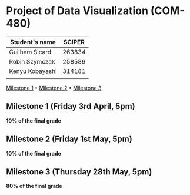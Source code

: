 # Project of Data Visualization (COM-480)

| Student's name | SCIPER |
| -------------- | ------ |
| Guilhem Sicard | 263834 |
| Robin Szymczak | 258589 |
| Kenyu Kobayashi| 314181 |
| | |

[Milestone 1](#milestone-1-friday-3rd-april-5pm) • [Milestone 2](#milestone-2-friday-1st-may-5pm) • [Milestone 3](#milestone-3-thursday-28th-may-5pm)

## Milestone 1 (Friday 3rd April, 5pm)

**10% of the final grade**


## Milestone 2 (Friday 1st May, 5pm)

**10% of the final grade**




## Milestone 3 (Thursday 28th May, 5pm)

**80% of the final grade**

